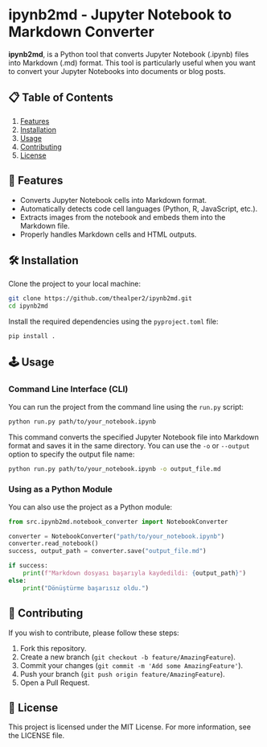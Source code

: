 # ipynb2md - Jupyter Notebook to Markdown Converter

**ipynb2md**, is a Python tool that converts Jupyter Notebook (.ipynb) files into Markdown (.md) format. This tool is particularly useful when you want to convert your Jupyter Notebooks into documents or blog posts.

## :clipboard: Table of Contents

1. [Features](https://github.com/thealper2/ipynb2md/tree/main?tab=readme-ov-file#%C3%B6zellikler)
2. [Installation](https://github.com/thealper2/ipynb2md/tree/main?tab=readme-ov-file#kurulum)
3. [Usage](https://github.com/thealper2/ipynb2md/tree/main?tab=readme-ov-file#kullan%C4%B1m)
4. [Contributing](https://github.com/thealper2/ipynb2md/tree/main?tab=readme-ov-file#katk%C4%B1da-bulunma)
5. [License](https://github.com/thealper2/ipynb2md/tree/main?tab=readme-ov-file#lisans)

## :dart: Features

- Converts Jupyter Notebook cells into Markdown format.
- Automatically detects code cell languages (Python, R, JavaScript, etc.).
- Extracts images from the notebook and embeds them into the Markdown file.
- Properly handles Markdown cells and HTML outputs.

## :hammer_and_wrench: Installation

Clone the project to your local machine:

```bash
git clone https://github.com/thealper2/ipynb2md.git
cd ipynb2md
```

Install the required dependencies using the `pyproject.toml` file:

```bash
pip install .
```

## :joystick: Usage

### Command Line Interface (CLI)

You can run the project from the command line using the `run.py` script:

```bash
python run.py path/to/your_notebook.ipynb
```

This command converts the specified Jupyter Notebook file into Markdown format and saves it in the same directory. You can use the `-o` or `--output` option to specify the output file name:

```bash
python run.py path/to/your_notebook.ipynb -o output_file.md
```

### Using as a Python Module

You can also use the project as a Python module:

```python
from src.ipynb2md.notebook_converter import NotebookConverter

converter = NotebookConverter("path/to/your_notebook.ipynb")
converter.read_notebook()
success, output_path = converter.save("output_file.md")

if success:
    print(f"Markdown dosyası başarıyla kaydedildi: {output_path}")
else:
    print("Dönüştürme başarısız oldu.")
```

## :handshake: Contributing

If you wish to contribute, please follow these steps:

1. Fork this repository.
2. Create a new branch (`git checkout -b feature/AmazingFeature`).
3. Commit your changes (`git commit -m 'Add some AmazingFeature'`).
4. Push your branch (`git push origin feature/AmazingFeature`).
5. Open a Pull Request.

## :scroll: License

This project is licensed under the MIT License. For more information, see the LICENSE file.
